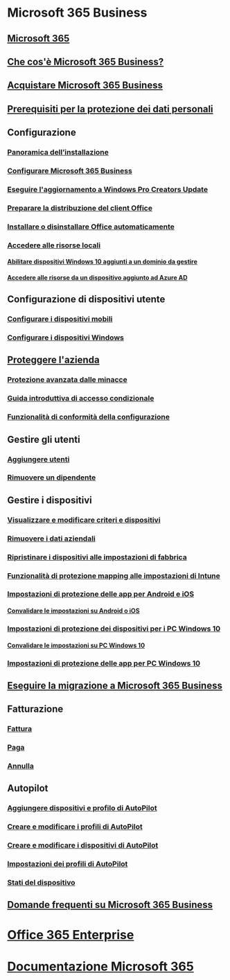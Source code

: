 # Microsoft 365 Business
## [Microsoft 365](index.md)
## [Che cos'è Microsoft 365 Business?](microsoft-365-business-overview.md)
## [Acquistare Microsoft 365 Business](sign-up.md)
## [Prerequisiti per la protezione dei dati personali](pre-requisites-for-data-protection.md)
## Configurazione
### [Panoramica dell’installazione](set-up-overview.md)
### [Configurare Microsoft 365 Business](set-up.md)
### [Eseguire l'aggiornamento a Windows Pro Creators Update](upgrade-to-windows-pro-creators-update.md)
### [Preparare la distribuzione del client Office](prepare-for-office-client-deployment.md)
### [Installare o disinstallare Office automaticamente](auto-install-or-uninstall-office.md)
### [Accedere alle risorse locali]()
#### [Abilitare dispositivi Windows 10 aggiunti a un dominio da gestire](manage-windows-devices.md)
#### [Accedere alle risorse da un dispositivo aggiunto ad Azure AD](access-resources.md)
## Configurazione di dispositivi utente
### [Configurare i dispositivi mobili](set-up-mobile-devices.md)
### [Configurare i dispositivi Windows](set-up-windows-devices.md)
## [Proteggere l'azienda](security-features.md)
### [Protezione avanzata dalle minacce](increase-threat-protection.md)
### [Guida introduttiva di accesso condizionale](set-up-conditional-access-policies.md)
### [Funzionalità di conformità della configurazione](set-up-compliance.md)
## Gestire gli utenti
### [Aggiungere utenti](add-users-m365b.md)
### [Rimuovere un dipendente](/Office365/Admin/add-users/remove-former-employee?toc=/microsoft-365/business/toc.json&bc=/microsoft-365/business/breadcrumb/toc.json)
## Gestire i dispositivi
### [Visualizzare e modificare criteri e dispositivi](view-policies-and-devices.md)
### [Rimuovere i dati aziendali](remove-company-data.md)
### [Ripristinare i dispositivi alle impostazioni di fabbrica](reset-devices-to-factory-settings.md)
### [Funzionalità di protezione mapping alle impostazioni di Intune](map-protection-features-to-intune-settings.md)
### [Impostazioni di protezione delle app per Android e iOS](app-protection-settings-for-android-and-ios.md)
#### [Convalidare le impostazioni su Android o iOS](validate-settings-on-android-or-ios.md)
### [Impostazioni di protezione dei dispositivi per i PC Windows 10](protection-settings-for-windows-10-pcs.md)
#### [Convalidare le impostazioni su PC Windows 10](validate-settings-on-windows-10-pcs.md)
### [Impostazioni di protezione delle app per PC Windows 10](protection-settings-for-windows-10-devices.md)
## [Eseguire la migrazione a Microsoft 365 Business](migrate-to-microsoft-365-business.md)
## Fatturazione
### [Fattura](/Office365/Admin/subscriptions-and-billing/view-your-bill-or-invoice?toc=/microsoft-365/business/toc.json&bc=/microsoft-365/business/breadcrumb/toc.json)
### [Paga](/Office365/Admin/subscriptions-and-billing/pay-for-your-subscription?toc=/microsoft-365/business/toc.json&bc=/microsoft-365/business/breadcrumb/toc.json)
### [Annulla](/Office365/Admin/subscriptions-and-billing/cancel-your-subscription?toc=/microsoft-365/business/toc.json&bc=/microsoft-365/business/breadcrumb/toc.json)
## Autopilot
### [Aggiungere dispositivi e profilo di AutoPilot](add-autopilot-devices-and-profile.md)
### [Creare e modificare i profili di AutoPilot](create-and-edit-autopilot-profiles.md)
### [Creare e modificare i dispositivi di AutoPilot](create-and-edit-autopilot-devices.md)
### [Impostazioni dei profili di AutoPilot](autopilot-profile-settings.md)
### [Stati del dispositivo](device-states.md)
## [Domande frequenti su Microsoft 365 Business](support/microsoft-365-business-faqs.md)
# [Office 365 Enterprise](https://docs.microsoft.com/office365/enterprise)
# [Documentazione Microsoft 365](https://docs.microsoft.com/microsoft-365)
